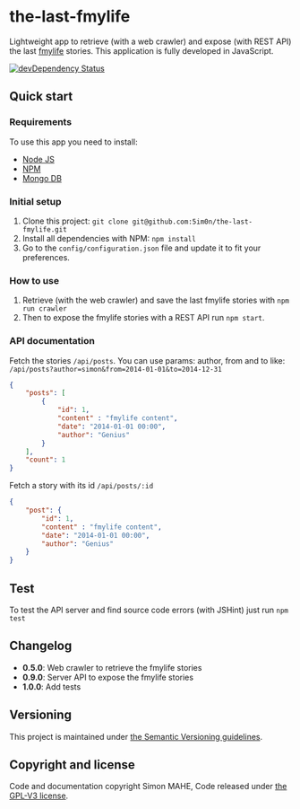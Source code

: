 # the-last-fmylife

Lightweight app to retrieve (with a web crawler) and expose (with REST API) the last [fmylife](http://www.viedemerde.fr/) stories. This application is fully developed in JavaScript.

[![devDependency Status](https://david-dm.org/5im0n/the-last-fmylife.svg?style=flat)](https://david-dm.org/5im0n/the-last-fmylife#info=dependencies)



## Quick start


### Requirements

To use this app you need to install:

 - [Node JS](http://nodejs.org/)
 - [NPM](https://www.npmjs.org/)
 - [Mongo DB](http://www.mongodb.org/)


### Initial setup

1. Clone this project: `git clone git@github.com:5im0n/the-last-fmylife.git`
2. Install all dependencies with NPM: `npm install`
3. Go to the `config/configuration.json` file and update it to fit your preferences.


### How to use

1. Retrieve (with the web crawler) and save the last fmylife stories with `npm run crawler`
2. Then to expose the fmylife stories with a REST API run `npm start`.


### API documentation

Fetch the stories `/api/posts`. You can use params: author, from and to like: `/api/posts?author=simon&from=2014-01-01&to=2014-12-31`
```json
{
	"posts": [
		{
			"id": 1,
			"content" : "fmylife content",
			"date": "2014-01-01 00:00",
			"author": "Genius"
		}
	],
	"count": 1
}
```
Fetch a story with its id `/api/posts/:id`
```json
{
	"post": {
		"id": 1,
		"content" : "fmylife content",
		"date": "2014-01-01 00:00",
		"author": "Genius"
	}
}
```


## Test

To test the API server and find source code errors (with JSHint) just run `npm test`



## Changelog

 - **0.5.0**: Web crawler to retrieve the fmylife stories
 - **0.9.0**: Server API to expose the fmylife stories
 - **1.0.0**: Add tests



## Versioning

This project is maintained under [the Semantic Versioning guidelines](http://semver.org/).



## Copyright and license

Code and documentation copyright Simon MAHE, Code released under [the GPL-V3 license](LICENSE).